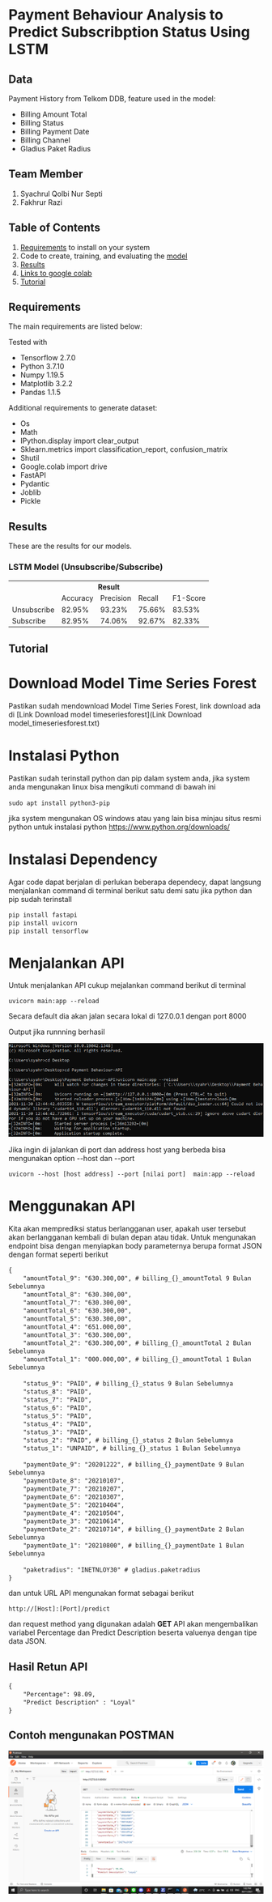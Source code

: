 # Payment Behaviour Analysis to Predict Subscribption Status Using LSTM

## Data
Payment History from Telkom DDB, feature used in the model:
* Billing Amount Total
* Billing Status
* Billing Payment Date
* Billing Channel
* Gladius Paket Radius

## Team Member
1. Syachrul Qolbi Nur Septi
2. Fakhrur Razi

## Table of Contents
1. [Requirements](#requirements) to install on your system
2. Code to create, training, and evaluating the [model](Behaviour_Payment.ipynb)
3. [Results](#results)
4. [Links to google colab](https://colab.research.google.com/drive/17y3vGCJMIQ4a7-We2jWhOlCaDOYyyRSF#scrollTo=NIO8Mq6K9SKQ)
5. [Tutorial](#tutorial)

## Requirements

The main requirements are listed below:

Tested with 
* Tensorflow 2.7.0
* Python 3.7.10
* Numpy 1.19.5
* Matplotlib 3.2.2
* Pandas 1.1.5

Additional requirements to generate dataset:

* Os
* Math
* IPython.display import clear_output
* Sklearn.metrics import classification_report, confusion_matrix
* Shutil
* Google.colab import drive
* FastAPI
* Pydantic
* Joblib
* Pickle


## Results
These are the results for our models.

### LSTM Model (Unsubscribe/Subscribe)
<div class="tg-wrap"><table class="tg">
  <tr>
    <th class="tg-7btt" colspan="6">Result</th>
  </tr>
  <tr>
    <td class="tg-7btt"></td>
    <td class="tg-7btt">Accuracy</td>
    <td class="tg-7btt">Precision</td>
    <td class="tg-7btt">Recall</td>
    <td class="tg-7btt">F1-Score</td>
  </tr>
  <tr>
    <td class="tg-c3ow">Unsubscribe</td>
    <td class="tg-c3ow">82.95%</td>
    <td class="tg-c3ow">93.23%</td>
    <td class="tg-c3ow">75.66%</td>
    <td class="tg-c3ow">83.53%</td>
  </tr>
  <tr>
    <td class="tg-c3ow">Subscribe</td>
    <td class="tg-c3ow">82.95%</td>
    <td class="tg-c3ow">74.06%</td>
    <td class="tg-c3ow">92.67%</td>
    <td class="tg-c3ow">82.33%</td>
  </tr>
</table></div>

## Tutorial
# Download Model Time Series Forest

Pastikan sudah mendownload Model Time Series Forest, link download ada di [Link Download model timeseriesforest](Link Download model_timeseriesforest.txt)
# Instalasi Python

Pastikan sudah terinstall python dan pip dalam system anda, jika system anda mengunakan linux bisa mengikuti command di bawah ini

`
sudo apt install python3-pip
`

jika system mengunakan OS windows atau yang lain bisa minjau situs resmi python untuk instalasi python https://www.python.org/downloads/

# Instalasi Dependency 
Agar code dapat berjalan di perlukan beberapa dependecy, dapat langsung menjalankan command di terminal berikut satu demi satu jika python dan pip sudah terinstall

```
pip install fastapi
pip install uvicorn
pip install tensorflow
```

# Menjalankan API
Untuk menjalankan API cukup mejalankan command berikut di terminal
```
uvicorn main:app --reload
```
Secara default dia akan jalan secara lokal di 127.0.0.1 dengan port 8000 

Output jika runnning berhasil

![image](/Images/Output_Uvicorn.png) 

Jika ingin di jalankan di port dan address host yang berbeda bisa mengunakan option --host dan --port
```
uvicorn --host [host address] --port [nilai port]  main:app --reload 
```

# Menggunakan API
Kita akan memprediksi status berlangganan user, apakah user tersebut akan berlangganan kembali di bulan depan atau tidak. Untuk mengunakan endpoint bisa dengan menyiapkan body parameternya berupa format JSON dengan format seperti berikut

```
{
    "amountTotal_9": "630.300,00", # billing_{}_amountTotal 9 Bulan Sebelumnya
    "amountTotal_8": "630.300,00",
    "amountTotal_7": "630.300,00",
    "amountTotal_6": "630.300,00",
    "amountTotal_5": "630.300,00",
    "amountTotal_4": "651.000,00",
    "amountTotal_3": "630.300,00",
    "amountTotal_2": "630.300,00", # billing_{}_amountTotal 2 Bulan Sebelumnya
    "amountTotal_1": "000.000,00", # billing_{}_amountTotal 1 Bulan Sebelumnya

    "status_9": "PAID", # billing_{}_status 9 Bulan Sebelumnya
    "status_8": "PAID",
    "status_7": "PAID",
    "status_6": "PAID",
    "status_5": "PAID",
    "status_4": "PAID",
    "status_3": "PAID",
    "status_2": "PAID", # billing_{}_status 2 Bulan Sebelumnya
    "status_1": "UNPAID", # billing_{}_status 1 Bulan Sebelumnya

    "paymentDate_9": "20201222", # billing_{}_paymentDate 9 Bulan Sebelumnya
    "paymentDate_8": "20210107", 
    "paymentDate_7": "20210207",
    "paymentDate_6": "20210307",
    "paymentDate_5": "20210404",
    "paymentDate_4": "20210504",
    "paymentDate_3": "20210614",
    "paymentDate_2": "20210714", # billing_{}_paymentDate 2 Bulan Sebelumnya
    "paymentDate_1": "20210800", # billing_{}_paymentDate 1 Bulan Sebelumnya

    "paketradius": "INETNLOY30" # gladius.paketradius
}
```
dan untuk URL API mengunakan format sebagai berikut
```
http://[Host]:[Port]/predict
```
dan request method yang digunakan adalah **GET** 
API akan mengembalikan variabel Percentage dan Predict Description beserta valuenya dengan tipe data JSON.

## Hasil Retun API
```
{
    "Percentage": 98.09,
    "Predict Description" : "Loyal"
}
```
## Contoh mengunakan POSTMAN
![image](/Images/Contoh_Postman.png)
